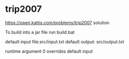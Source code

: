 # trip2007
https://open.kattis.com/problems/trip2007 solution

To build into a jar file run build.bat

default input file:src/input.txt
default output: src/output.txt

runtime argument 0 overrides default input
